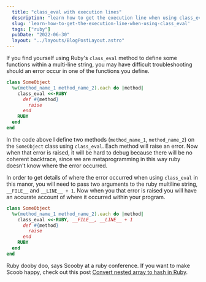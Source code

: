 ```yaml
---
  title: "class_eval with execution lines"
  description: "learn how to get the execution line when using class_eval"
  slug: 'learn-how-to-get-the-execution-line-when-using-class_eval'
  tags: ["ruby"]
  pubDate: "2022-06-30"
  layout: "../layouts/BlogPostLayout.astro"
---
```


If you find yourself using Ruby's `class_eval` method to define some functions within a multi-line string, you may have difficult troubleshooting should an error occur in one of the functions you define.

```ruby
class SomeObject
  %w(method_name_1 method_name_2).each do |method|
    class_eval <<-RUBY
      def #{method}
        raise
      end
    RUBY
  end
end
```

In the code above I define two methods (`method_name_1`, `method_name_2`) on the `SomeObject` class using `class_eval`. Each method will raise an error. Now when that error is raised, it will be hard to debug because there will be no coherent backtrace, since we are metaprogramming in this way ruby doesn't know where the error occurred.

In order to get details of where the error occurred when using `class_eval` in this manor, you will need to pass two arguments to the ruby multiline string, `__FILE__` and `__LINE__ + 1`. Now when you that error is raised you will have an accurate account of where it occurred within your program.

```ruby
class SomeObject
  %w(method_name_1 method_name_2).each do |method|
    class_eval <<-RUBY, __FILE__, __LINE__ + 1
      def #{method}
        raise
      end
    RUBY
  end
end
```

Ruby dooby doo, says Scooby at a ruby conference. If you want to make Scoob happy, check out this post [Convert nested array to hash in Ruby](https://www.devdecks.io/2022-convert-nested-array-to-hash).

